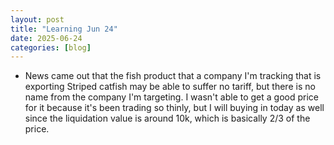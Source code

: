 ```yaml
---
layout: post
title: "Learning Jun 24"
date: 2025-06-24
categories: [blog]
---
```

- News came out that the fish product that a company I'm tracking that is exporting Striped catfish may be able to suffer no tariff, but there is no name from the company I'm targeting. I wasn't able to get a good price for it because it's been trading so thinly, but I will buying in today as well since the liquidation value is around 10k, which is basically 2/3 of the price.


